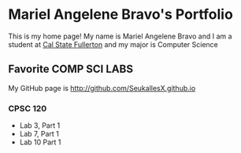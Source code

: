 # Mariel Angelene Bravo's Portfolio

This is my home page! My name is Mariel Angelene Bravo and I am a student at [Cal State Fullerton](http://www.fullerton.edu/) and my major is Computer Science

## Favorite COMP SCI LABS

My GitHub page is http://github.com/SeukallesX.github.io

### CPSC 120

* Lab 3, Part 1
* Lab 7, Part 1
* Lab 10 Part 1
